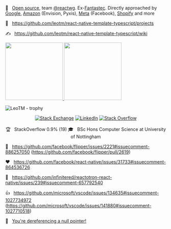 💼 &nbsp; [Open source](https://github.com/react-native-open-sauce), team [@reactwg](https://github.com/reactwg/react-native-new-architecture). Ex-[Fantastec](https://www.linkedin.com/company/fantastecsport). Directly approached by [Google](https://github.com/google), [Amazon](https://github.com/amzn) (Envision, Pyxis), [Meta](https://github.com/facebook) (Facebook), [Shopify](https://github.com/Shopify) and more

🌱 &nbsp; https://github.com/leotm/react-native-template-typescript/projects

✍️ &nbsp; https://github.com/leotm/react-native-template-typescript/wiki

<a href="#">
  <img height="180em" src="https://github-readme-stats.vercel.app/api?username=LeoTM&theme=dark&show_icons=true" />
  <img height="180em" src="https://github-readme-stats.vercel.app/api/top-langs/?username=LeoTM&theme=dark&layout=compact" />
</a>

![LeoTM - trophy](https://github-profile-trophy.vercel.app/?username=LeoTM&theme=onedark)

<!-- https://ileriayo.github.io/markdown-badges -->
<!-- Email? -->

<p align="center">
  <a href="https://stackexchange.com/users/1639128/leo"><img alt="Stack Exchange" src="https://img.shields.io/badge/StackExchange-%23ffffff.svg?style=for-the-badge&logo=StackExchange&logoColor=white"></a>
  <a href="https://www.linkedin.com/in/LeoTM/"><img alt="LinkedIn" src="https://img.shields.io/badge/LinkedIn-Leo%20T%20M-blue?style=flat-square&logo=linkedin"></a>
    <a href="https://stackoverflow.com/users/1998086/leo"><img alt="Stack Overflow" src="https://img.shields.io/badge/-Stackoverflow-FE7A16?style=for-the-badge&logo=stack-overflow&logoColor=white"></a>
  <br><br>
  🏆 &nbsp; StackOverflow 0.9% (19)
  🎓 &nbsp; BSc Hons Computer Science at University of Nottingham
</p>

🎉 &nbsp; https://github.com/facebook/flipper/issues/2221#issuecomment-886257050 (https://github.com/facebook/flipper/pull/2619)

❤️ &nbsp; https://github.com/facebook/react-native/issues/31733#issuecomment-864536726

🚀 &nbsp; https://github.com/infinitered/reactotron-react-native/issues/239#issuecomment-657792540

👍 &nbsp; https://github.com/microsoft/vscode/issues/134635#issuecomment-1027734972 (https://github.com/microsoft/vscode/issues/141880#issuecomment-1027710518)

🚫 &nbsp; [You're dereferencing a null pointer!](https://youtu.be/bLHL75H_VEM)
